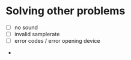 # Solving other problems



* [ ] no sound
* [ ] invalid samplerate
* [ ] error codes / error opening device
*
